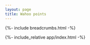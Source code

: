 ```yaml
---
layout: page
title: Wahoo points
---
```

{%- include breadcrumbs.html -%}

{%- include_relative app/index.html -%}

